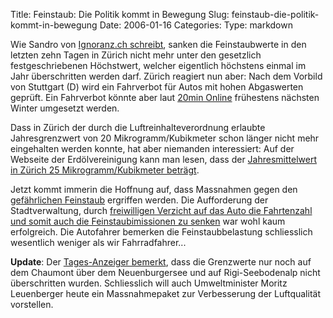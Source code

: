 Title: Feinstaub: Die Politik kommt in Bewegung
Slug: feinstaub-die-politik-kommt-in-bewegung
Date: 2006-01-16
Categories:
Type: markdown

Wie Sandro von [Ignoranz.ch schreibt](http://www.ignoranz.ch/item/feinstaubalarm/), sanken die Feinstaubwerte in den letzten zehn Tagen in Zürich nicht mehr unter den gesetzlich festgeschriebenen Höchstwert, welcher eigentlich höchstens einmal im Jahr überschritten werden darf. Zürich reagiert nun aber: Nach dem Vorbild von Stuttgart (D) wird ein Fahrverbot für Autos mit hohen Abgaswerten geprüft. Ein Fahrverbot könnte aber laut [20min Online](http://www.20min.ch/news/schweiz/story/22448143) frühestens nächsten Winter umgesetzt werden.

Dass in Zürich der durch die Luftreinhalteverordnung erlaubte Jahresgrenzwert von 20 Mikrogramm/Kubikmeter schon länger nicht mehr eingehalten werden konnte, hat aber niemanden interessiert: Auf der Webseite der Erdölvereinigung kann man lesen, dass der [Jahresmittelwert in Zürich 25 Mikrogramm/Kubikmeter beträgt](http://www.erdoel.ch/site/erd565106/fra674237/fra600155056.asp#frage20).

Jetzt kommt immerin die Hoffnung auf, dass Massnahmen gegen den [gefährlichen Feinstaub](http://de.wikipedia.org/wiki/Feinstaub) ergriffen werden. Die Aufforderung der Stadtverwaltung, durch [freiwilligen Verzicht auf das Auto die Fahrtenzahl und somit auch die Feinstaubimissionen zu senken](http://www.sk.zh.ch/content/internet/sk/de/mm/aktuelle_mitteilungen/007_feinstau.html) war wohl kaum erfolgreich. Die Autofahrer bemerken die Feinstaubbelastung schliesslich wesentlich weniger als wir Fahrradfahrer...

**Update**:
Der [Tages-Anzeiger bemerkt](http://www.tagesanzeiger.ch/dyn/news/schweiz/582469.html), dass die Grenzwerte nur noch auf dem Chaumont über dem Neuenburgersee und auf Rigi-Seebodenalp nicht überschritten wurden. Schliesslich will auch Umweltminister Moritz Leuenberger heute ein Massnahmepaket zur Verbesserung der Luftqualität vorstellen.
